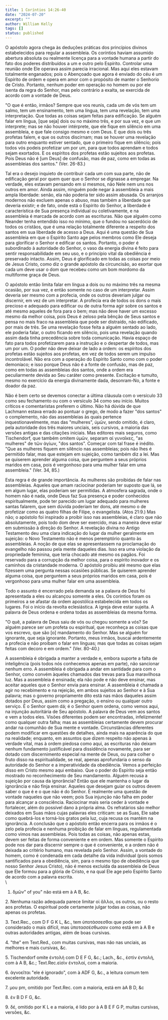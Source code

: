 ```yaml
---
title: 1 Coríntios 14:26-40
date: "2024-07-20"
excerpt: ""
author: William Kelly
tags: []
status: published
---
```


O apóstolo agora chega às deduções práticas dos princípios divinos
estabelecidos para regular a assembleia. Os coríntios haviam assumido
abertura absoluta ou realmente licença para a vontade humana a partir do
fato dos poderes distribuídos a um e outro pelo Espírito. Controlar uma
reunião onde Ele operava assim parecia irracional. Mas aqui eles estavam
totalmente enganados; pois o Abençoado que agora é enviado do céu é um
Espírito de ordem e opera em amor com o propósito de manter o Senhorio
de Cristo. Portanto, nenhum poder em operação no homem ou por ele isenta
da regra do Senhor, mas pelo contrário a exalta, se exercida de acordo
com a vontade de Deus.

\"O que é então, irmãos? Sempre que vos reunis, cada um de vós tem um
salmo, tem um ensinamento, tem uma língua, tem uma revelação, tem uma
interpretação. Que todas as coisas sejam feitas para edificação. Se
alguém falar em língua, \[que seja\] dois ou no máximo três, e por sua
vez, e que um interprete; mas se não houver intérprete, que ele fique em
silêncio em uma assembleia, e que fale consigo mesmo e com Deus. E que
dois ou três profetas falem, e que os outros discirnam; mas se houver
uma revelação para outro enquanto estiver sentado, que o primeiro fique
em silêncio; pois todos vós podeis profetizar um por um, para que todos
aprendam e todos sejam exortados. E os espíritos dos profetas estão
sujeitos aos profetas. Pois Deus não é \[um Deus\] de confusão, mas de
paz, como em todas as assembleias dos santos.\" (Ver. 26-83.)

Tal era o desejo inquieto de contribuir cada um com sua parte, não de
edificação geral por quem quer que o Senhor se dignasse a empregar. Na
verdade, eles estavam pensando em si mesmos, não Nele nem uns nos outros
em amor. Ainda assim, ninguém pode negar à assembleia a mais ampla
liberdade: senão, ela não poderia ter sido assim abusada. Os arranjos
modernos não excluem apenas o abuso, mas também a liberdade que deveria
existir; e de fato, onde está o Espírito do Senhor, a liberdade é
característica de Sua presença individual ou coletivamente, e na
assembleia é marcada de acordo com as escrituras. Não que alguém como
Neander tenha entendido isso no mínimo, que o fundou no sacerdócio de
todos os cristãos, que é uma relação totalmente diferente a respeito dos
santos em sua liberdade de acesso a Deus. Aqui é uma questão de Sua
assembleia em que o Espírito Santo age pelos membros como Ele deseja
para glorificar o Senhor e edificar os santos. Portanto, o poder é
subordinado à autoridade do Senhor, o vaso da energia divina é feito
para sentir responsabilidade em seu uso, e o princípio vital da
obediência é preservado intacto. Assim, Deus é glorificado em todas as
coisas por meio de Jesus Cristo, como diz o grande apóstolo da
circuncisão, ao exortar que cada um deve usar o dom que recebeu como um
bom mordomo da multiforme graça de Deus.

O apóstolo então limita falar em língua a dois ou no máximo três na
mesma ocasião, por sua vez, e então somente no caso de um interpretar.
Assim deveria ser mesmo com a profecia, onde os outros deveriam julgar
ou discernir, em vez de um interpretar. A profecia era de todos os dons
o mais precioso e adequado para edificar ou de outra forma agir sobre os
santos e até mesmo aqueles de fora para o bem; mas não deve haver um
excesso mesmo da melhor coisa, pois Deus é zeloso pela bênção de Seus
santos e pensa no mais fraco na assembleia que pode ser distraído, não
edificado, por mais de três. Se uma revelação fosse feita a alguém
sentado ao lado, ele poderia falar, o outro ficando em silêncio, pois
uma revelação quando assim dada tinha precedência sobre toda
comunicação. Havia espaço de fato para todos profetizarem para a
instrução e o despertar de todos, mas um por um. O poder não deve deixar
de lado a ordem: os espíritos dos profetas estão sujeitos aos profetas,
em vez de todos serem um impulso incontrolável. Não era com a operação
do Espírito Santo como com o poder demoníaco; e isso porque Deus não é a
fonte de confusão, mas de paz, como em todas as assembleias dos santos,
onde a ordem era peculiarmente devida ao Seu caráter como presente.
Excitação e tumulto, mesmo no exercício da energia divinamente dada,
desonram-No, a fonte e doador da paz.

Não é bem certo se devemos conectar a última cláusula com o versículo 33
como seu fechamento ou com o versículo 34 como seu início. Muitos
críticos e comentaristas preferem o último. Não há dúvida de que
Lachmann estava errado ao pontuar o grego, de modo a fazer \"dos
santos\" o complemento, não das assembleias às quais pertence
inquestionavelmente, mas das \"mulheres\", ύμῶν, sendo omitido, é claro,
pela autoridade dos três maiores unciais, seis cursivos, a maioria das
versões antigas e das citações iniciais. Mas editores mais seguros, como
Tischendorf, que também omitem ὐμῶν, separam αί γυναῖκες, \"as
mulheres\" de τῶν ἁγίων, \"dos santos\". Começar com tal frase é
inédito. \"Que as mulheres fiquem em silêncio nas assembleias; pois não
lhes é permitido falar, mas que estejam em sujeição, como também diz a
lei. Mas se quiserem aprender alguma coisa, que perguntem a seus
próprios maridos em casa, pois é vergonhoso para uma mulher falar em uma
assembleia.\" (Ver. 34, 85.)

Esta regra é de grande importância. As mulheres são proibidas de falar
nas assembleias. Aqueles que amam raciocinar poderiam ter suposto que
lá, se em algum lugar, elas poderiam ser permitidas. A atmosfera
sagrada, onde o homem não é nada, onde Deus faz Sua presença e poder
conhecidos espiritualmente, pode ter parecido um lugar adequado para
mulheres santas falarem, que sem dúvida poderiam ter dons, até mesmo o
de profetizar como as quatro filhas de Filipe, o evangelista. (Atos
21:9.) Mas não; o apóstolo foi inspirado a proibir isso nas assembleias,
é claro que não absolutamente, pois todo dom deve ser exercido, mas a
maneira deve estar em submissão à direção do Senhor. A revelação divina
no Antigo Testamento deu uma clara indicação do lugar da mulher
geralmente em sujeição: o Novo Testamento não é menos peremptório quanto
às assembleias. A noção de que elas se apresentassem na proclamação do
evangelho não passou pela mente daqueles dias. Isso era uma violação da
propriedade feminina, que teria chocado até mesmo os pagãos. Foi
reservado para a corrupção da melhor coisa, para o espírito inovador e
os caminhos da cristandade moderna. O apóstolo proibiu até mesmo que
elas fizessem uma pergunta nessas ocasiões públicas. Se quiserem
aprender alguma coisa, que perguntem a seus próprios maridos em casa,
pois é vergonhoso para uma mulher falar em uma assembleia.

Todo o assunto é encerrado pela demanda se a palavra de Deus foi
apresentada a eles ou alcançou somente a eles. Os coríntios foram os
primeiros a se afastar da ordem apostólica estabelecida em todos os
lugares. Foi o início da revolta eclesiástica. A igreja deve estar
sujeita. A palavra de Deus ordena e ordena todas as assembleias da mesma
forma.

\"O quê, a palavra de Deus saiu de vós ou chegou somente a vós? Se
alguém parece ser um profeta ou espiritual, que reconheça as coisas que
vos escrevo, que são \[o\] mandamento do Senhor. Mas se alguém for
ignorante, que seja ignorante. Portanto, meus irmãos, buscai
ardentemente a profecia e não proíbam o falar em línguas; mas que todas
as coisas sejam feitas com decoro e em ordem.\" (Ver. 80-40.)

A assembleia é obrigada a manter a verdade e, embora suporte a falta de
inteligência (pois todos nós conhecemos apenas em parte), não sancionar
nenhum erro. A assembleia é obrigada a andar em santidade para com o
Senhor, como convém àqueles chamados das trevas para Sua maravilhosa
luz. Mas a assembleia é ensinada; ela não pode e não deve ensinar, mas
aceitar aqueles que o Senhor envia para ensinar. A assembleia é chamada
a agir no recebimento e na rejeição, em ambos sujeitos ao Senhor e à Sua
palavra; mas o governo propriamente dito está nas mãos daqueles assim
dotados por Deus, assim como a pregação, o ensino ou qualquer outro
serviço. É o Senhor quem dá; é o Senhor quem ordena, como vemos aqui, na
injunção autoritária de Seu apóstolo. A palavra de Deus vem aos santos e
vem a todos eles. Visões diferentes podem ser encontradas, infelizmente!
como qualquer outra falha; mas as assembleias certamente devem procurar
andar na comunhão de Sua mente e vontade. Circunstâncias diferentes
podem modificar em questões de detalhes, ainda mais na aparência do que
na realidade; enquanto, em assuntos que dizem respeito não apenas à
verdade vital, mas à ordem piedosa como aqui, as escrituras não deixam
nenhum fundamento justificável para dissidência novamente, para ser
dotado com discernimento especial na mente de Deus, ou para colher o
fruto disso na espiritualidade, se real, apenas aprofundaria o senso da
autoridade do Senhor e a imperatividade da obediência. Vemos a perfeição
disso em Cristo mesmo aqui embaixo. Que o poder do Espírito seja então
mostrado no reconhecimento de Seu mandamento. Alguém recusa a sujeição
por causa da ignorância? Então que ele mantenha o lugar da ignorância e
não finja ensinar. Aqueles que desejam guiar os outros devem saber o que
é e o que não é do Senhor. É realmente uma questão de vontade naqueles
que não veem; pois Sua injunção não falha em poder para alcançar a
consciência. Raciocinar mais seria ceder à vontade e fortalecer, além do
possível dano à própria alma. Os refratários são melhor deixados em Suas
mãos cujas palavras eles criticam: se as Suas, Ele sabe como quebrá-los
e torná-los gratos pela luz, cuja recusa os mantém na ignorância. A
conclusão que o apóstolo então encerra para os irmãos é o zelo pela
profecia e nenhuma proibição de falar em línguas, regulamentada como
vimos nas assembleias. Pois todas as coisas, não apenas estas, devem ser
feitas de forma conveniente e em ordem. Mas somente o Espírito pode nos
dar para discernir sempre o que é conveniente, e a ordem não é deixada
ao critério humano, mas revelada pelo Senhor. Assim, a vontade do homem,
como é condenada em cada detalhe da vida individual (pois somos
santificados para a obediência, sim, para o mesmo tipo de obediência que
nosso Senhor Jesus Cristo), não é menos excluída da assembleia de Deus
que Ele formou para a glória de Cristo, e na qual Ele age pelo Espírito
Santo de acordo com a palavra escrita.\
\

1. δμῶν" of you" não está em à A B, &c.

2\. Nenhuma razão adequada parece limitar οἱ ἄλλοι, os outros, ou o
resto aos profetas. O espiritual pode certamente julgar todas as coisas,
não apenas os profetas.

3\. Text.Rec., com D F G K L, &c., tem ὑποτάσσεσθαι que pode ser
considerado o mais difícil, mas ὑποτασσέσθωσαν como está em à A B e
outras autoridades antigas, além de boas cursivas.

4\. \"the\" em Text.Red., com muitas cursivas, mas não nas unciais, as
melhores e mais cursivas, &c.

5\. Tischendorf omite ἐντολή com D E F G, &c.; Lach., &c., ἐστὶν ἐντολή,
com à A B, &c.; Text.Rec.εἰσὶν ἐντολαί, com a maioria.

6\. ὰγνοεῖται "ele é ignorado", com à ADF G, &c., a leitura comum tem
excelente autoridade.

7\. μου pm, omitido por Text.Rec. com a maioria, está em àA B D, &c

8\. ἐν B D F G, &c.

9\. δέ, omitido por K L e a maioria, é lido por à A B E F G P, muitas
cursivas, versões, &c.
